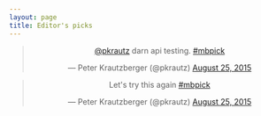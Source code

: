 ```yaml
---
layout: page
title: Editor's picks
---
```


<blockquote class="twitter-tweet" align="center" width="500"><p lang="in" dir="ltr"><a href="https://twitter.com/pkrautz">@pkrautz</a> darn api testing. <a href="https://twitter.com/hashtag/mbpick?src=hash">#mbpick</a></p>&mdash; Peter Krautzberger (@pkrautz) <a href="https://twitter.com/pkrautz/status/636257700343582720">August 25, 2015</a></blockquote>
<script async src="//platform.twitter.com/widgets.js" charset="utf-8"></script>
<blockquote class="twitter-tweet" align="center" width="500"><p lang="en" dir="ltr">Let&#39;s try this again <a href="https://twitter.com/hashtag/mbpick?src=hash">#mbpick</a></p>&mdash; Peter Krautzberger (@pkrautz) <a href="https://twitter.com/pkrautz/status/636264091762454528">August 25, 2015</a></blockquote>
<script async src="//platform.twitter.com/widgets.js" charset="utf-8"></script>
